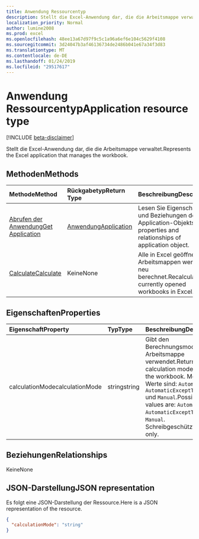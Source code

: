 ```yaml
---
title: Anwendung Ressourcentyp
description: Stellt die Excel-Anwendung dar, die die Arbeitsmappe verwaltet.
localization_priority: Normal
author: lumine2008
ms.prod: excel
ms.openlocfilehash: 48ee13a67d97f9c5c1a96a6ef6e104c5629f4108
ms.sourcegitcommit: 3d24047b3af46136734de2486b041e67a34f3d83
ms.translationtype: MT
ms.contentlocale: de-DE
ms.lasthandoff: 01/24/2019
ms.locfileid: "29517617"
---
```

# <a name="application-resource-type"></a><span data-ttu-id="207eb-103">Anwendung Ressourcentyp</span><span class="sxs-lookup"><span data-stu-id="207eb-103">Application resource type</span></span>

[!INCLUDE [beta-disclaimer](../../includes/beta-disclaimer.md)]

<span data-ttu-id="207eb-104">Stellt die Excel-Anwendung dar, die die Arbeitsmappe verwaltet.</span><span class="sxs-lookup"><span data-stu-id="207eb-104">Represents the Excel application that manages the workbook.</span></span>


## <a name="methods"></a><span data-ttu-id="207eb-105">Methoden</span><span class="sxs-lookup"><span data-stu-id="207eb-105">Methods</span></span>

| <span data-ttu-id="207eb-106">Methode</span><span class="sxs-lookup"><span data-stu-id="207eb-106">Method</span></span>           | <span data-ttu-id="207eb-107">Rückgabetyp</span><span class="sxs-lookup"><span data-stu-id="207eb-107">Return Type</span></span>    |<span data-ttu-id="207eb-108">Beschreibung</span><span class="sxs-lookup"><span data-stu-id="207eb-108">Description</span></span>|
|:---------------|:--------|:----------|
|[<span data-ttu-id="207eb-109">Abrufen der Anwendung</span><span class="sxs-lookup"><span data-stu-id="207eb-109">Get Application</span></span>](../api/excelapplication-get.md) | [<span data-ttu-id="207eb-110">Anwendung</span><span class="sxs-lookup"><span data-stu-id="207eb-110">Application</span></span>](application.md) |<span data-ttu-id="207eb-111">Lesen Sie Eigenschaften und Beziehungen des Application-Objekts.</span><span class="sxs-lookup"><span data-stu-id="207eb-111">Read properties and relationships of application object.</span></span>|
|[<span data-ttu-id="207eb-112">Calculate</span><span class="sxs-lookup"><span data-stu-id="207eb-112">Calculate</span></span>](../api/excelapplication-calculate.md)|<span data-ttu-id="207eb-113">Keine</span><span class="sxs-lookup"><span data-stu-id="207eb-113">None</span></span>|<span data-ttu-id="207eb-114">Alle in Excel geöffnete Arbeitsmappen werden neu berechnet.</span><span class="sxs-lookup"><span data-stu-id="207eb-114">Recalculate all currently opened workbooks in Excel.</span></span>|

## <a name="properties"></a><span data-ttu-id="207eb-115">Eigenschaften</span><span class="sxs-lookup"><span data-stu-id="207eb-115">Properties</span></span>
| <span data-ttu-id="207eb-116">Eigenschaft</span><span class="sxs-lookup"><span data-stu-id="207eb-116">Property</span></span>     | <span data-ttu-id="207eb-117">Typ</span><span class="sxs-lookup"><span data-stu-id="207eb-117">Type</span></span>   |<span data-ttu-id="207eb-118">Beschreibung</span><span class="sxs-lookup"><span data-stu-id="207eb-118">Description</span></span>|
|:---------------|:--------|:----------|
|<span data-ttu-id="207eb-119">calculationMode</span><span class="sxs-lookup"><span data-stu-id="207eb-119">calculationMode</span></span>|<span data-ttu-id="207eb-120">string</span><span class="sxs-lookup"><span data-stu-id="207eb-120">string</span></span>|<span data-ttu-id="207eb-121">Gibt den Berechnungsmodus in der Arbeitsmappe verwendet.</span><span class="sxs-lookup"><span data-stu-id="207eb-121">Returns the calculation mode used in the workbook.</span></span> <span data-ttu-id="207eb-122">Mögliche Werte sind: `Automatic`, `AutomaticExceptTables` und `Manual`.</span><span class="sxs-lookup"><span data-stu-id="207eb-122">Possible values are: `Automatic`, `AutomaticExceptTables`, `Manual`.</span></span> <span data-ttu-id="207eb-123">Schreibgeschützt.</span><span class="sxs-lookup"><span data-stu-id="207eb-123">Read-only.</span></span>|

## <a name="relationships"></a><span data-ttu-id="207eb-124">Beziehungen</span><span class="sxs-lookup"><span data-stu-id="207eb-124">Relationships</span></span>
<span data-ttu-id="207eb-125">Keine</span><span class="sxs-lookup"><span data-stu-id="207eb-125">None</span></span>


## <a name="json-representation"></a><span data-ttu-id="207eb-126">JSON-Darstellung</span><span class="sxs-lookup"><span data-stu-id="207eb-126">JSON representation</span></span>

<span data-ttu-id="207eb-127">Es folgt eine JSON-Darstellung der Ressource.</span><span class="sxs-lookup"><span data-stu-id="207eb-127">Here is a JSON representation of the resource.</span></span>

<!-- {
  "blockType": "resource",
  "optionalProperties": [

  ],
  "@odata.type": "microsoft.graph.application"
}-->

```json
{
  "calculationMode": "string"
}

```

<!-- uuid: 8fcb5dbc-d5aa-4681-8e31-b001d5168d79
2015-10-25 14:57:30 UTC -->
<!--
{
  "type": "#page.annotation",
  "description": "Application resource",
  "keywords": "",
  "section": "documentation",
  "tocPath": "",
  "suppressions": [
    "Error: /api-reference/beta/resources/excelapplication.md:\r\n      Exception processing links.\r\n    System.ArgumentException: Link Definition was null. Link text: !INCLUDE [beta-disclaimer](../../includes/beta-disclaimer.md)\r\n      at ApiDoctor.Validation.DocFile.get_LinkDestinations()\r\n      at ApiDoctor.Validation.DocSet.ValidateLinks(Boolean includeWarnings, String[] relativePathForFiles, IssueLogger issues, Boolean requireFilenameCaseMatch, Boolean printOrphanedFiles)"
  ]
}
-->
